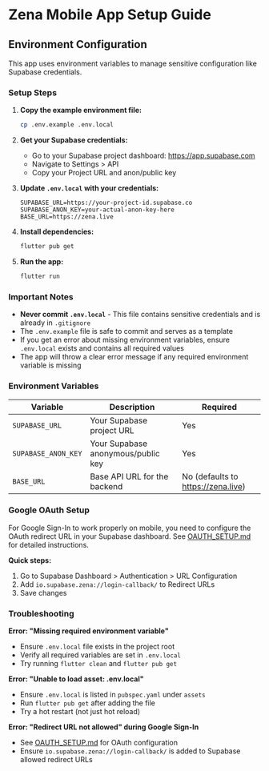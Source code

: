 # Zena Mobile App Setup Guide

## Environment Configuration

This app uses environment variables to manage sensitive configuration like Supabase credentials.

### Setup Steps

1. **Copy the example environment file:**
   ```bash
   cp .env.example .env.local
   ```

2. **Get your Supabase credentials:**
   - Go to your Supabase project dashboard: https://app.supabase.com
   - Navigate to Settings > API
   - Copy your Project URL and anon/public key

3. **Update `.env.local` with your credentials:**
   ```env
   SUPABASE_URL=https://your-project-id.supabase.co
   SUPABASE_ANON_KEY=your-actual-anon-key-here
   BASE_URL=https://zena.live
   ```

4. **Install dependencies:**
   ```bash
   flutter pub get
   ```

5. **Run the app:**
   ```bash
   flutter run
   ```

### Important Notes

- **Never commit `.env.local`** - This file contains sensitive credentials and is already in `.gitignore`
- The `.env.example` file is safe to commit and serves as a template
- If you get an error about missing environment variables, ensure `.env.local` exists and contains all required values
- The app will throw a clear error message if any required environment variable is missing

### Environment Variables

| Variable | Description | Required |
|----------|-------------|----------|
| `SUPABASE_URL` | Your Supabase project URL | Yes |
| `SUPABASE_ANON_KEY` | Your Supabase anonymous/public key | Yes |
| `BASE_URL` | Base API URL for the backend | No (defaults to https://zena.live) |

### Google OAuth Setup

For Google Sign-In to work properly on mobile, you need to configure the OAuth redirect URL in your Supabase dashboard. See [OAUTH_SETUP.md](OAUTH_SETUP.md) for detailed instructions.

**Quick steps:**
1. Go to Supabase Dashboard > Authentication > URL Configuration
2. Add `io.supabase.zena://login-callback/` to Redirect URLs
3. Save changes

### Troubleshooting

**Error: "Missing required environment variable"**
- Ensure `.env.local` file exists in the project root
- Verify all required variables are set in `.env.local`
- Try running `flutter clean` and `flutter pub get`

**Error: "Unable to load asset: .env.local"**
- Ensure `.env.local` is listed in `pubspec.yaml` under `assets`
- Run `flutter pub get` after adding the file
- Try a hot restart (not just hot reload)

**Error: "Redirect URL not allowed" during Google Sign-In**
- See [OAUTH_SETUP.md](OAUTH_SETUP.md) for OAuth configuration
- Ensure `io.supabase.zena://login-callback/` is added to Supabase allowed redirect URLs
